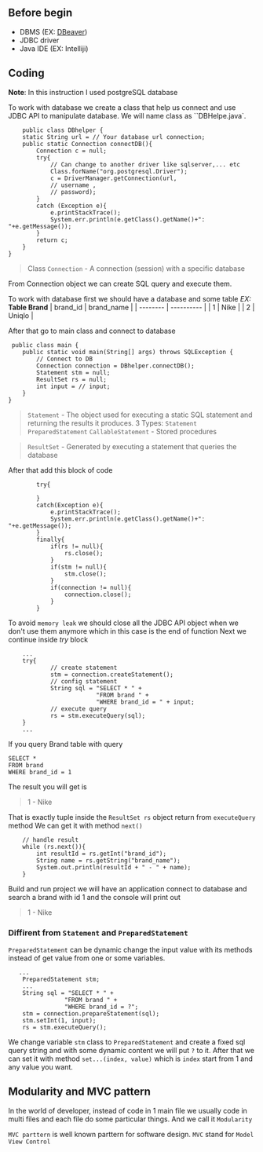 ## Before begin
* DBMS (EX: [DBeaver](https://dbeaver.io/))
* JDBC driver
* Java IDE (EX: Intelliji)

## Coding
**Note**: In this instruction I used postgreSQL database

To work with database we create a class that help us connect and use JDBC API to manipulate database. We will name class as ``DBHelpe.java`.
```
    public class DBhelper {
    static String url = // Your database url connection;
    public static Connection connectDB(){
        Connection c = null;
        try{
            // Can change to another driver like sqlserver,... etc
            Class.forName("org.postgresql.Driver");
            c = DriverManager.getConnection(url,
            // username ,
            // password);
        }
        catch (Exception e){
            e.printStackTrace();
            System.err.println(e.getClass().getName()+": "+e.getMessage());
        }
        return c;
    }
}
```
> Class `Connection` - A connection (session) with a specific database

From Connection object we can create SQL query and execute them.

To work with database first we should have a database and some table
*EX:*
**Table Brand**
| brand_id | brand_name |
| -------- | ---------- |
| 1        |    Nike    |
| 2        |    Uniqlo  |

After that go to main class and connect to database
```
 public class main {
    public static void main(String[] args) throws SQLException {
        // Connect to DB
        Connection connection = DBhelper.connectDB();
        Statement stm = null;
        ResultSet rs = null;
        int input = // input;
    }
}    
```
> `Statement` - The object used for executing a static SQL statement and returning the results it produces.
    3 Types:
    `Statement`
    `PreparedStatement`
    `CallableStatement` - Stored procedures

> `ResultSet` - Generated by executing a statement that queries the database

After that add this block of code
```
        try{
               
        }
        catch(Exception e){
            e.printStackTrace();
            System.err.println(e.getClass().getName()+": "+e.getMessage());
        }
        finally{
            if(rs != null){
                rs.close();
            }
            if(stm != null){
                stm.close();
            }
            if(connection != null){
                connection.close();
            }
        }
```
To avoid `memory leak` we should close all the JDBC API object when we don't use them anymore which in this case is the end of function
Next we continue inside *try* block
```
    ...
    try{
            // create statement
            stm = connection.createStatement();
            // config statement
            String sql = "SELECT * " +
                         "FROM brand " +
                         "WHERE brand_id = " + input;
            // execute query
            rs = stm.executeQuery(sql);
    }
    ...
```
If you query Brand table with query
```
SELECT *
FROM brand
WHERE brand_id = 1
```
The result you will get is
>1 - Nike

That is exactly tuple inside the `ResultSet rs` object return from `executeQuery` method
We can get it with method `next()`
```
    // handle result
    while (rs.next()){
        int resultId = rs.getInt("brand_id");
        String name = rs.getString("brand_name");
        System.out.println(resultId + " - " + name);
    }
```
Build and run project we will have an application connect to database and search a brand with id 1 and the console will print out
> 1 - Nike

### Diffirent from `Statement` and `PreparedStatement`
`PreparedStatement` can be dynamic change the input value with its methods instead of get value from one or some variables.
```
   ...
    PreparedStatement stm;
    ...
    String sql = "SELECT * " +
                "FROM brand " +
                "WHERE brand_id = ?";
    stm = connection.prepareStatement(sql);
    stm.setInt(1, input);
    rs = stm.executeQuery();
```
We change variable `stm` class to `PreparedStatement` and create a fixed sql query string and with some dynamic content we will put `?` to it. After that we can set it with method `set...(index, value)` which is `index` start from 1 and any value you want.

## Modularity and MVC pattern
In the world of developer, instead of code in 1 main file we usually code in multi files and each file do some particular things. And we call it `Modularity`

`MVC parttern` is well known parttern for software design. `MVC` stand for `Model View Control`




